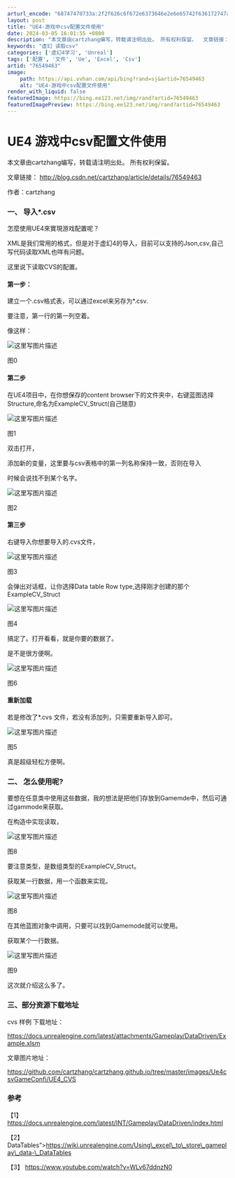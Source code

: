 ```yaml
---
arturl_encode: "68747470733a:2f2f626c6f672e6373646e2e6e65742f636172747a68616e67:2f61727469636c652f64657461696c732f3736353439343633"
layout: post
title: "UE4-游戏中csv配置文件使用"
date: 2024-03-05 16:01:55 +0800
description: "本文章由cartzhang编写，转载请注明出处。 所有权利保留。  文章链接：  作者：cartzh"
keywords: "虚幻 读取csv"
categories: ['虚幻4学习', 'Unreal']
tags: ['配置', '文件', 'Ue', 'Excel', 'Csv']
artid: "76549463"
image:
    path: https://api.vvhan.com/api/bing?rand=sj&artid=76549463
    alt: "UE4-游戏中csv配置文件使用"
render_with_liquid: false
featuredImage: https://bing.ee123.net/img/rand?artid=76549463
featuredImagePreview: https://bing.ee123.net/img/rand?artid=76549463
---
```


# UE4 游戏中csv配置文件使用

本文章由cartzhang编写，转载请注明出处。 所有权利保留。
  
文章链接：
<http://blog.csdn.net/cartzhang/article/details/76549463>
  
作者：cartzhang

### 一、 导入\*.csv

怎麼使用UE4來實現游戏配置呢？

XML是我们常用的格式，但是对于虚幻4的导入，目前可以支持的Json,csv,自己写代码读取XML也咩有问题。

这里说下读取CVS的配置。

#### 第一步：

建立一个.csv格式表，可以通过excel来另存为\*.csv.

要注意，第一行的第一列空着。
  
像这样：

![这里写图片描述](https://img-blog.csdn.net/20170801181922923?watermark/2/text/aHR0cDovL2Jsb2cuY3Nkbi5uZXQvY2FydHpoYW5n/font/5a6L5L2T/fontsize/400/fill/I0JBQkFCMA==/dissolve/70/gravity/SouthEast)
  
图0

#### 第二步

在UE4项目中，在你想保存的content browser下的文件夹中，右键蓝图选择Structure,命名为ExampleCV\_Struct(自己随意)

![这里写图片描述](https://img-blog.csdn.net/20170801181935305?watermark/2/text/aHR0cDovL2Jsb2cuY3Nkbi5uZXQvY2FydHpoYW5n/font/5a6L5L2T/fontsize/400/fill/I0JBQkFCMA==/dissolve/70/gravity/SouthEast)
  
图1

双击打开，

添加新的变量，这里要与csv表格中的第一列名称保持一致，否则在导入
  
时候会说找不到某个名字。

![这里写图片描述](https://img-blog.csdn.net/20170801181945122?watermark/2/text/aHR0cDovL2Jsb2cuY3Nkbi5uZXQvY2FydHpoYW5n/font/5a6L5L2T/fontsize/400/fill/I0JBQkFCMA==/dissolve/70/gravity/SouthEast)
  
图2

#### 第三步

右键导入你想要导入的.cvs文件，

![这里写图片描述](https://img-blog.csdn.net/20170801182001841?watermark/2/text/aHR0cDovL2Jsb2cuY3Nkbi5uZXQvY2FydHpoYW5n/font/5a6L5L2T/fontsize/400/fill/I0JBQkFCMA==/dissolve/70/gravity/SouthEast)
  
图3

会弹出对话框，让你选择Data table Row type,选择刚才创建的那个ExampleCV\_Struct

![这里写图片描述](https://img-blog.csdn.net/20170801182010192?watermark/2/text/aHR0cDovL2Jsb2cuY3Nkbi5uZXQvY2FydHpoYW5n/font/5a6L5L2T/fontsize/400/fill/I0JBQkFCMA==/dissolve/70/gravity/SouthEast)
  
图4

搞定了。打开看看，就是你要的数据了。

是不是很方便啊。

![这里写图片描述](https://img-blog.csdn.net/20170801182020400?watermark/2/text/aHR0cDovL2Jsb2cuY3Nkbi5uZXQvY2FydHpoYW5n/font/5a6L5L2T/fontsize/400/fill/I0JBQkFCMA==/dissolve/70/gravity/SouthEast)
  
图6

#### 重新加载

若是修改了\*.cvs 文件，若没有添加列，只需要重新导入即可。

![这里写图片描述](https://img-blog.csdn.net/20170801182031012?watermark/2/text/aHR0cDovL2Jsb2cuY3Nkbi5uZXQvY2FydHpoYW5n/font/5a6L5L2T/fontsize/400/fill/I0JBQkFCMA==/dissolve/70/gravity/SouthEast)
  
图5

真是超级轻松方便啊。

### 二、 怎么使用呢?

要想在任意类中使用这些数据，我的想法是把他们存放到Gamemde中，然后可通过gammode来获取。

在构造中实现读取，

![这里写图片描述](https://img-blog.csdn.net/20170801182059825?watermark/2/text/aHR0cDovL2Jsb2cuY3Nkbi5uZXQvY2FydHpoYW5n/font/5a6L5L2T/fontsize/400/fill/I0JBQkFCMA==/dissolve/70/gravity/SouthEast)
  
图8

要注意类型，是数组类型的ExampleCV\_Struct。

获取某一行数据，用一个函数来实现。

![这里写图片描述](https://img-blog.csdn.net/20170801182111926?watermark/2/text/aHR0cDovL2Jsb2cuY3Nkbi5uZXQvY2FydHpoYW5n/font/5a6L5L2T/fontsize/400/fill/I0JBQkFCMA==/dissolve/70/gravity/SouthEast)
  
图8

在其他蓝图对象中调用，只要可以找到Gamemode就可以使用。

获取某个一行数据。

![这里写图片描述](https://img-blog.csdn.net/20170801182120620?watermark/2/text/aHR0cDovL2Jsb2cuY3Nkbi5uZXQvY2FydHpoYW5n/font/5a6L5L2T/fontsize/400/fill/I0JBQkFCMA==/dissolve/70/gravity/SouthEast)
  
图9

这次就介绍这么多了。

### 三、部分资源下载地址

cvs 样例 下载地址：

<https://docs.unrealengine.com/latest/attachments/Gameplay/DataDriven/Example.xlsm>

文章图片地址：
  
<https://github.com/cartzhang/cartzhang.github.io/tree/master/images/Ue4csvGameConfi/UE4_CVS>

### 参考

【1】
<https://docs.unrealengine.com/latest/INT/Gameplay/DataDriven/index.html>
  
【2】
DataTables”>https://wiki.unrealengine.com/Using\_excel\_to\_store\_gameplay\_data-\_DataTables
  
【3】
<https://www.youtube.com/watch?v=WLv67ddnzN0>